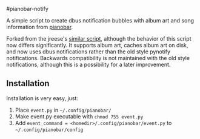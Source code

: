 #pianobar-notify

A simple script to create dbus notification bubbles with album art and song
information from [pianobar](https://github.com/PromyLOPh/pianobar/).

Forked from the jreese's [similar script](https://github.com/jreese/pianobar-python),
although the behavior of this script now differs significantly. It supports
album art, caches album art on disk, and now uses dbus notifications rather than
the old style pynotify notifications. Backwards compatibility is not maintained
with the old style notifications, although this is a possibility for a later
improvement.

## Installation

Installation is very easy, just:

1. Place `event.py` in `~/.config/pianobar/`
2. Make event.py executable with `chmod 755 event.py`
3. Add `event_command = <homedir>/.config/pianobar/event.py` to `~/.config/pianobar/config`

